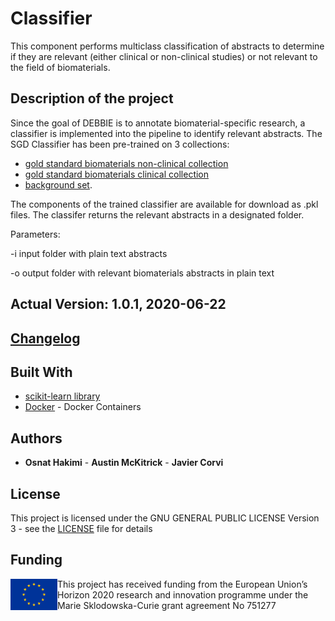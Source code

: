 # Classifier

This component performs multiclass classification of abstracts to determine if they are relevant (either clinical or non-clinical studies) or not relevant to the field of biomaterials.   

## Description  of the project

Since the goal of DEBBIE is to annotate biomaterial-specific research, a classifier is implemented into the pipeline to identify relevant abstracts. The SGD Classifier has been pre-trained on 3 collections:
- [gold standard biomaterials non-clinical collection](https://github.com/ProjectDebbie/gold_standard_set/blob/master/laboratory_gs_1213.txt)
- [gold standard biomaterials clinical collection](https://github.com/ProjectDebbie/gold_standard_set/blob/master/clinical_gs_1092.txt)
- [background set](https://github.com/ProjectDebbie/background_set). 

The components of the trained classifier are available for download as .pkl files. The classifer returns the relevant abstracts in a designated folder.    

Parameters:

-i input folder with plain text abstracts

-o output folder with relevant biomaterials abstracts in plain text 

## Actual Version: 1.0.1, 2020-06-22
## [Changelog](https://github.com/ProjectDebbie/Classifier/blob/master/CHANGELOG)

## Built With

* [scikit-learn library](https://scikit-learn.org)
* [Docker](https://www.docker.com/) - Docker Containers

## Authors

* **Osnat Hakimi** - **Austin McKitrick** - **Javier Corvi** 


## License

This project is licensed under the GNU GENERAL PUBLIC LICENSE Version 3 - see the [LICENSE](LICENSE) file for details

## Funding
<img align="left" width="75" height="50" src="eu_emblem.png"> This project has received funding from the European Union’s Horizon 2020 research and innovation programme under the Marie Sklodowska-Curie grant agreement No 751277
	
		
